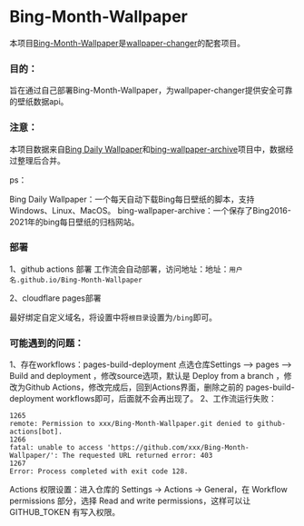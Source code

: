 # Bing-Month-Wallpaper

本项目[Bing-Month-Wallpaper](https://github.com/ranvane/Bing-Month-Wallpaper)是[wallpaper-changer](https://github.com/ranvane/wallpaper-changer)的配套项目。

### 目的：

旨在通过自己部署Bing-Month-Wallpaper，为wallpaper-changer提供安全可靠的壁纸数据api。

### 注意：

本项目数据来自[Bing Daily Wallpaper](https://github.com/zigou23/Bing-Daily-Wallpaper)和[bing-wallpaper-archive](https://github.com/zigou23/Bing-Daily-Wallpaper)项目中，数据经过整理后合并。

ps：

Bing Daily Wallpaper：一个每天自动下载Bing每日壁纸的脚本，支持Windows、Linux、MacOS。
bing-wallpaper-archive：一个保存了Bing2016-2021年的bing每日壁纸的归档网站。

### 部署

1、github actions 部署
    工作流会自动部署，访问地址：地址：`用户名.github.io/Bing-Month-Wallpaper`

2、cloudflare pages部署

最好绑定自定义域名，将设置中将`根目录`设置为`/bing`即可。


### 可能遇到的问题：

1、存在workflows：pages-build-deployment
点选仓库Settings –> pages –> Build and deployment ，修改source选项，默认是 Deploy from a branch ，修改为Github Actions，修改完成后，回到Actions界面，删除之前的 pages-build-deployment workflows即可，后面就不会再出现了。
2、工作流运行失败：

```
1265
remote: Permission to xxx/Bing-Month-Wallpaper.git denied to github-actions[bot].
1266
fatal: unable to access 'https://github.com/xxx/Bing-Month-Wallpaper/': The requested URL returned error: 403
1267
Error: Process completed with exit code 128.
```

Actions 权限设置：进入仓库的 Settings -> Actions -> General，在 Workflow permissions 部分，选择 Read and write permissions，这样可以让 GITHUB_TOKEN 有写入权限。


